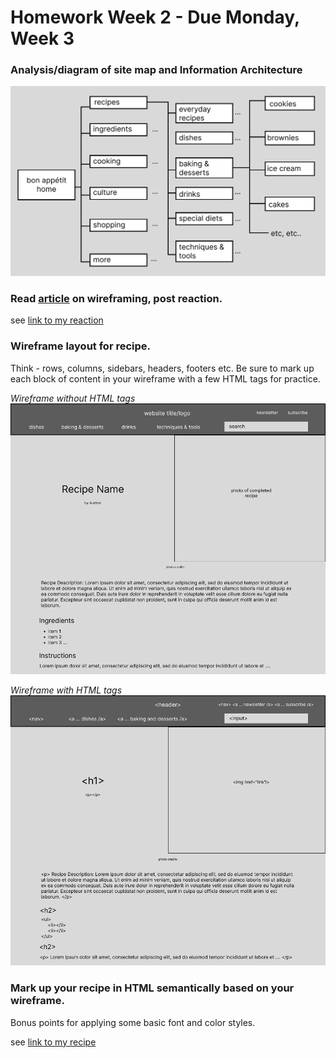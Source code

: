 # Homework Week 2 - Due Monday, Week 3

### Analysis/diagram of site map and Information Architecture
![Site Map](Homework/site-map.jpg "Site Map")

### Read [article](https://origin-blog.mediatemple.net/web-development-tech/five-important-considerations-for-wireframing/) on wireframing, post reaction.

see [link to my reaction](Homework/reaction_article_wireframe.md)

### Wireframe layout for recipe.
Think - rows, columns, sidebars, headers, footers etc. Be sure to mark up each block of content in your wireframe with a few HTML tags for practice.

*Wireframe without HTML tags*
![Wireframe no html](Homework/recipeWireframe.jpg "Wireframe no html")

*Wireframe with HTML tags*
![Wireframe with html](Homework/recipeWireframeHTML.jpg "Wireframe with html")

### Mark up your recipe in HTML semantically based on your wireframe.
Bonus points for applying some basic font and color styles.

see [link to my recipe](Homework/recipe_final.html)